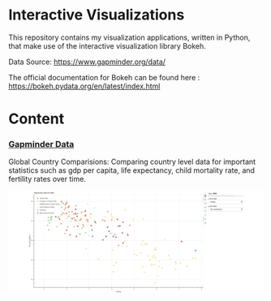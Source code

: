 # Interactive Visualizations
This repository contains my visualization applications, written in Python, that make use of the interactive visualization library Bokeh.

Data Source: https://www.gapminder.org/data/

The official documentation for Bokeh can be found here : https://bokeh.pydata.org/en/latest/index.html

# Content
### [Gapminder Data](https://github.com/adambens/Interactive-Visualizations/blob/master/bokeh_data_explorer.py)
Global Country Comparisions: Comparing country level data for important statistics such as gdp per capita, life expectancy, child mortality rate, and fertility rates over time.


<img width="600" alt="img1" src="./Figures/Interactive-Gapminder.png">
